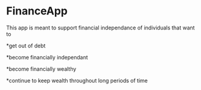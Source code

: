 # FinanceApp

This app is meant to support financial independance of individuals that want to 

*get out of debt

*become financially independant

*become financially wealthy

*continue to keep wealth throughout long periods of time
